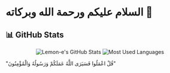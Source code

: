 # السلام عليكم ورحمة الله وبركاته 🌟

## 📊 GitHub Stats

<div align="center">
  
![Lemon-e's GitHub Stats](https://github-readme-stats.vercel.app/api?username=Lemon-e&show_icons=true&theme=dark&hide_border=true&include_all_commits=true)
![Most Used Languages](https://github-readme-stats.vercel.app/api/top-langs/?username=Lemon-e&layout=compact&theme=dark&hide_border=true&card_width=300)

</div>



"قُلْ اعْمَلُوا فَسَيَرَى اللَّهُ عَمَلَكُمْ وَرَسُولُهُ وَالْمُؤْمِنُونَ"
